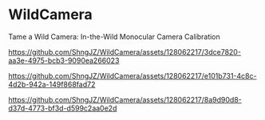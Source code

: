 # WildCamera
Tame a Wild Camera: In-the-Wild Monocular Camera Calibration


https://github.com/ShngJZ/WildCamera/assets/128062217/3dce7820-aa3e-4975-bcb3-9090ea266023



https://github.com/ShngJZ/WildCamera/assets/128062217/e101b731-4c8c-4d2b-942a-149f868fad72



https://github.com/ShngJZ/WildCamera/assets/128062217/8a9d90d8-d37d-4773-bf3d-d599c2aa0e2d

